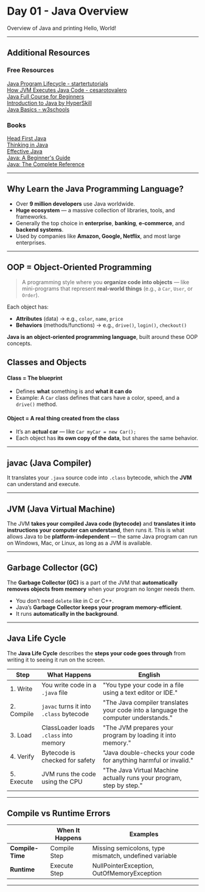 # Day 01 - Java Overview

Overview of Java and printing Hello, World!

---
## Additional Resources
### Free Resources
[Java Program Lifecycle - startertutorials](https://www.startertutorials.com/corejava/life-cycle-java-program.html)     
[How JVM Executes Java Code - cesarotovalero](https://www.cesarsotovalero.net/blog/how-the-jvm-executes-java-code.html)     
[Java Full Course for Beginners](https://www.youtube.com/watch?v=eIrMbAQSU34)     
[Introduction to Java by HyperSkill](https://hyperskill.org/courses/8)    
[Java Basics - w3schools](https://www.w3schools.com/java/)    
### Books
[Head First Java](https://www.amazon.co.uk/Head-First-Java-3rd-Brain-Friendly/dp/1491910771)    
[Thinking in Java](https://www.amazon.co.uk/Thinking-Java-Eckel-Bruce-February/dp/B00IBON6C6)    
[Effective Java](https://www.amazon.com/Effective-Java-Joshua-Bloch/dp/0134685997)    
[Java: A Beginner's Guide](https://www.amazon.co.uk/Java-Beginners-Guide-Herbert-Schildt/dp/1260463559)    
[Java: The Complete Reference](https://www.amazon.co.uk/gp/product/B09JL8BMK7/ref=dbs_a_def_rwt_bibl_vppi_i2)    

---
## Why Learn the Java Programming Language?

- Over **9 million developers** use Java worldwide.
- **Huge ecosystem** — a massive collection of libraries, tools, and frameworks.
- Generally the top choice in **enterprise**, **banking**, **e-commerce**, and **backend systems**.
- Used by companies like **Amazon, Google, Netflix**, and most large enterprises.

---
## OOP = Object-Oriented Programming

> A programming style where you **organize code into objects** — like mini-programs that represent **real-world things** (e.g., a `Car`, `User`, or `Order`).

Each object has:
- **Attributes** (data) → e.g., `color`, `name`, `price`
- **Behaviors** (methods/functions) → e.g., `drive()`, `login()`, `checkout()`

**Java is an object-oriented programming language**, built around these OOP concepts.
## Classes and Objects

#### Class = The blueprint
- Defines **what** something is and **what it can do**
- Example: A `Car` class defines that cars have a color, speed, and a `drive()` method.
#### Object = A real thing created from the class
- It’s an **actual car** — like `Car myCar = new Car();`
- Each object has **its own copy of the data**, but shares the same behavior.

---
## javac (Java Compiler)
It translates your `.java` source code into `.class` bytecode, which the **JVM** can understand and execute.

---
## JVM (Java Virtual Machine)
The JVM **takes your compiled Java code (bytecode)** and **translates it into instructions your computer can understand**, then runs it. This is what allows Java to be **platform-independent** — the same Java program can run on Windows, Mac, or Linux, as long as a JVM is available.

---
## Garbage Collector (GC)
The **Garbage Collector (GC)** is a part of the JVM that **automatically removes objects from memory** when your program no longer needs them.
- You don’t need `delete` like in C or C++.
- Java’s **Garbage Collector keeps your program memory-efficient**.
- It runs **automatically in the background**.

---
## Java Life Cycle
The **Java Life Cycle** describes the **steps your code goes through** from writing it to seeing it run on the screen.

| Step       | What Happens                            | English                                                                            |
| ---------- | --------------------------------------- | ---------------------------------------------------------------------------------- |
| 1. Write   | You write code in a `.java` file        | "You type your code in a file using a text editor or IDE."                         |
| 2. Compile | `javac` turns it into `.class` bytecode | "The Java compiler translates your code into a language the computer understands." |
| 3️. Load   | ClassLoader loads `.class` into memory  | "The JVM prepares your program by loading it into memory."                         |
| 4️. Verify | Bytecode is checked for safety          | "Java double-checks your code for anything harmful or invalid."                    |
| 5. Execute | JVM runs the code using the CPU         | "The Java Virtual Machine actually runs your program, step by step."               |

---

## Compile vs Runtime Errors
|                  | When It Happens | Examples                                              |
| ---------------- | --------------- | ----------------------------------------------------- |
| **Compile-Time** | Compile Step    | Missing semicolons, type mismatch, undefined variable |
| **Runtime**      | Execute Step    | NullPointerException, OutOfMemoryException            |

---